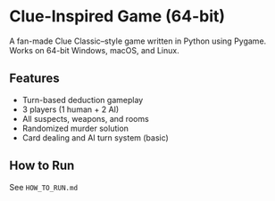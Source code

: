 # Clue-Inspired Game (64-bit)

A fan-made Clue Classic–style game written in Python using Pygame.  
Works on 64-bit Windows, macOS, and Linux.

## Features
- Turn-based deduction gameplay
- 3 players (1 human + 2 AI)
- All suspects, weapons, and rooms
- Randomized murder solution
- Card dealing and AI turn system (basic)

## How to Run
See `HOW_TO_RUN.md`
